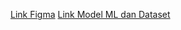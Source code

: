 <a href="https://www.figma.com/design/oRA8aTy1mvim4nabPfGSIq/Capstone?node-id=4-15">Link Figma</a>
<a href="https://drive.google.com/drive/folders/1veSUSpd5a7BGmY4-KHTdo32X0bNDUjco?usp=drive_link"> Link Model ML dan Dataset</a>
